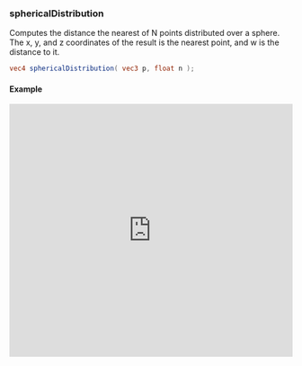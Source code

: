 ### sphericalDistribution
Computes the distance the nearest of N points distributed over a sphere. The x, y, and z coordinates of the result is the nearest point, and w is the distance to it.

```glsl
vec4 sphericalDistribution( vec3 p, float n );
```

#### Example
<iframe width="100%" height="450px" src="https://shaderpark.netlify.com/sculpture/-LeUBfGOqBXNjLzb77Ec?example=true&embed=true" frameborder="0"></iframe>